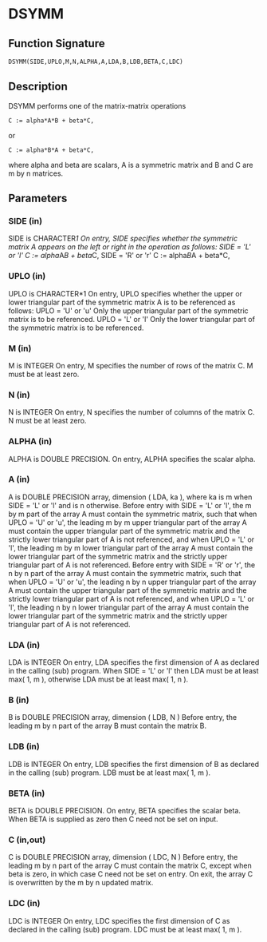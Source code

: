 # DSYMM

## Function Signature

```fortran
DSYMM(SIDE,UPLO,M,N,ALPHA,A,LDA,B,LDB,BETA,C,LDC)
```

## Description


 DSYMM  performs one of the matrix-matrix operations

    C := alpha*A*B + beta*C,

 or

    C := alpha*B*A + beta*C,

 where alpha and beta are scalars,  A is a symmetric matrix and  B and
 C are  m by n matrices.

## Parameters

### SIDE (in)

SIDE is CHARACTER*1 On entry, SIDE specifies whether the symmetric matrix A appears on the left or right in the operation as follows: SIDE = 'L' or 'l' C := alpha*A*B + beta*C, SIDE = 'R' or 'r' C := alpha*B*A + beta*C,

### UPLO (in)

UPLO is CHARACTER*1 On entry, UPLO specifies whether the upper or lower triangular part of the symmetric matrix A is to be referenced as follows: UPLO = 'U' or 'u' Only the upper triangular part of the symmetric matrix is to be referenced. UPLO = 'L' or 'l' Only the lower triangular part of the symmetric matrix is to be referenced.

### M (in)

M is INTEGER On entry, M specifies the number of rows of the matrix C. M must be at least zero.

### N (in)

N is INTEGER On entry, N specifies the number of columns of the matrix C. N must be at least zero.

### ALPHA (in)

ALPHA is DOUBLE PRECISION. On entry, ALPHA specifies the scalar alpha.

### A (in)

A is DOUBLE PRECISION array, dimension ( LDA, ka ), where ka is m when SIDE = 'L' or 'l' and is n otherwise. Before entry with SIDE = 'L' or 'l', the m by m part of the array A must contain the symmetric matrix, such that when UPLO = 'U' or 'u', the leading m by m upper triangular part of the array A must contain the upper triangular part of the symmetric matrix and the strictly lower triangular part of A is not referenced, and when UPLO = 'L' or 'l', the leading m by m lower triangular part of the array A must contain the lower triangular part of the symmetric matrix and the strictly upper triangular part of A is not referenced. Before entry with SIDE = 'R' or 'r', the n by n part of the array A must contain the symmetric matrix, such that when UPLO = 'U' or 'u', the leading n by n upper triangular part of the array A must contain the upper triangular part of the symmetric matrix and the strictly lower triangular part of A is not referenced, and when UPLO = 'L' or 'l', the leading n by n lower triangular part of the array A must contain the lower triangular part of the symmetric matrix and the strictly upper triangular part of A is not referenced.

### LDA (in)

LDA is INTEGER On entry, LDA specifies the first dimension of A as declared in the calling (sub) program. When SIDE = 'L' or 'l' then LDA must be at least max( 1, m ), otherwise LDA must be at least max( 1, n ).

### B (in)

B is DOUBLE PRECISION array, dimension ( LDB, N ) Before entry, the leading m by n part of the array B must contain the matrix B.

### LDB (in)

LDB is INTEGER On entry, LDB specifies the first dimension of B as declared in the calling (sub) program. LDB must be at least max( 1, m ).

### BETA (in)

BETA is DOUBLE PRECISION. On entry, BETA specifies the scalar beta. When BETA is supplied as zero then C need not be set on input.

### C (in,out)

C is DOUBLE PRECISION array, dimension ( LDC, N ) Before entry, the leading m by n part of the array C must contain the matrix C, except when beta is zero, in which case C need not be set on entry. On exit, the array C is overwritten by the m by n updated matrix.

### LDC (in)

LDC is INTEGER On entry, LDC specifies the first dimension of C as declared in the calling (sub) program. LDC must be at least max( 1, m ).

